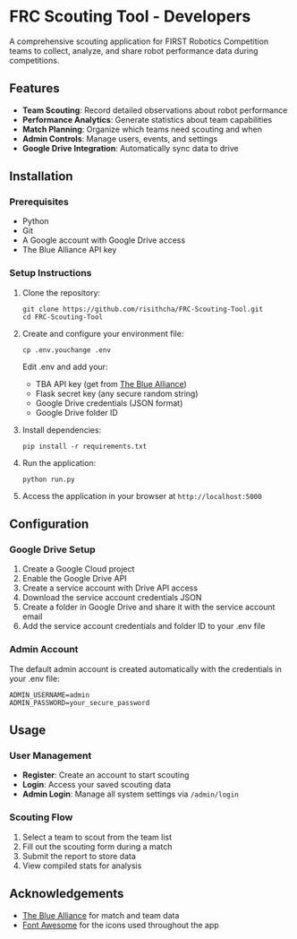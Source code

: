 # FRC Scouting Tool - Developers

A comprehensive scouting application for FIRST Robotics Competition teams to collect, analyze, and share robot performance data during competitions.

## Features

- **Team Scouting**: Record detailed observations about robot performance
- **Performance Analytics**: Generate statistics about team capabilities
- **Match Planning**: Organize which teams need scouting and when
- **Admin Controls**: Manage users, events, and settings
- **Google Drive Integration**: Automatically sync data to drive

## Installation

### Prerequisites

- Python
- Git
- A Google account with Google Drive access
- The Blue Alliance API key

### Setup Instructions

1. Clone the repository:
   ```
   git clone https://github.com/risithcha/FRC-Scouting-Tool.git
   cd FRC-Scouting-Tool
   ```

2. Create and configure your environment file:
   ```
   cp .env.youchange .env
   ```
   Edit .env and add your:
   - TBA API key (get from [The Blue Alliance](https://www.thebluealliance.com/account))
   - Flask secret key (any secure random string)
   - Google Drive credentials (JSON format)
   - Google Drive folder ID

3. Install dependencies:
   ```
   pip install -r requirements.txt
   ```

4. Run the application:
   ```
   python run.py
   ```

5. Access the application in your browser at `http://localhost:5000`

## Configuration

### Google Drive Setup

1. Create a Google Cloud project
2. Enable the Google Drive API
3. Create a service account with Drive API access
4. Download the service account credentials JSON
5. Create a folder in Google Drive and share it with the service account email
6. Add the service account credentials and folder ID to your .env file

### Admin Account

The default admin account is created automatically with the credentials in your .env file:
```
ADMIN_USERNAME=admin
ADMIN_PASSWORD=your_secure_password
```

## Usage

### User Management

- **Register**: Create an account to start scouting
- **Login**: Access your saved scouting data
- **Admin Login**: Manage all system settings via `/admin/login`

### Scouting Flow

1. Select a team to scout from the team list
2. Fill out the scouting form during a match
3. Submit the report to store data
4. View compiled stats for analysis

## Acknowledgements

- [The Blue Alliance](https://www.thebluealliance.com/) for match and team data
- [Font Awesome](https://fontawesome.com/) for the icons used throughout the app